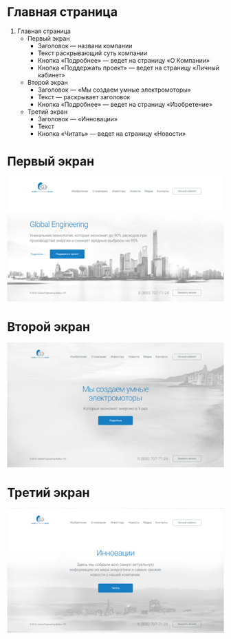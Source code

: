 # Главная страница

1. Главная страница
	* Первый экран
		* Заголовок — названи компании
		* Текст раскрывающий суть компании
		* Кнопка «Подробнее» — ведет на страницу «О Компании»
		* Кнопка «Поддержать проект» — ведет на страницу «Личный кабинет»
	* Второй экран
		* Заголовок — «Мы создаем умные электромоторы»
		* Текст — раскрывает заголовок
		* Кнопка «Подробнее» — ведет на страницу «Изобретение»
	* Третий экран
		* Заголовок — «Инновации»
		* Текст
		* Кнопка «Читать» — ведет на страницу «Новости»

# Первый экран
![screen_1](../previews/screen_1.jpg)

# Второй экран
![screen_2](../previews/screen_2.jpg)

# Третий экран
![screen_3](../previews/screen_3.jpg)

